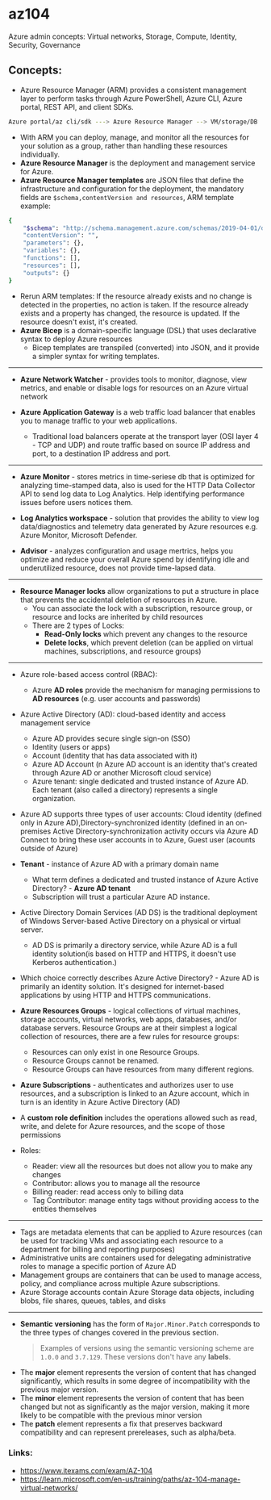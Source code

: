 # az104

Azure admin concepts: Virtual networks, Storage, Compute, Identity, Security, Governance


## Concepts:

* Azure Resource Manager (ARM) provides a consistent management layer to perform tasks through Azure PowerShell, Azure CLI, Azure portal, REST API, and client SDKs.
```bash
Azure portal/az cli/sdk ---> Azure Resource Manager --> VM/storage/DB
```
  - With ARM you can deploy, manage, and monitor all the resources for your solution as a group, rather than handling these resources individually.
  - **Azure Resource Manager** is the deployment and management service for Azure.
  - **Azure Resource Manager templates** are JSON files that define the infrastructure and configuration for the deployment, the mandatory fields are `$schema,contentVersion and resources`, ARM template example:
```bash
{
    "$schema": "http://schema.management.​azure.com/schemas/2019-04-01/deploymentTemplate.json#",​
    "contentVersion": "",​
    "parameters": {},​
    "variables": {},​
    "functions": [],​
    "resources": [],​
    "outputs": {}​
}
```
-  Rerun ARM templates: If the resource already exists and no change is detected in the properties, no action is taken. If the resource already exists and a property has changed, the resource is updated. If the resource doesn't exist, it's created.
- **Azure Bicep** is a domain-specific language (DSL) that uses declarative syntax to deploy Azure resources
  - Bicep templates are transpiled (converted) into JSON, and it provide a simpler syntax for writing templates.

---

* **Azure Network Watcher** - provides tools to monitor, diagnose, view metrics, and enable or disable logs for resources on an Azure virtual network

* **Azure Application Gateway** is a web traffic load balancer that enables you to manage traffic to your web applications. 
  - Traditional load balancers operate at the transport layer (OSI layer 4 - TCP and UDP) and route traffic based on source IP address and port, to a destination IP address and port.


---

* **Azure Monitor** - stores metrics in time-seriese db that is optimized for analyzing time-stamped data, also is used for the HTTP Data Collector API to send log data to Log Analytics. Help identifying performance issues before users notices them.

* **Log Analytics workspace** - solution that provides the ability to view log data/diagnostics and telemetry data generated by Azure resources e.g. Azure Monitor, Microsoft Defender.

* **Advisor** - analyzes configuration and usage mertrics, helps you optimize and reduce your overall Azure spend by identifying idle and underutilized resource, does not provide time-lapsed data.

---

* **Resource Manager locks** allow organizations to put a structure in place that prevents the accidental deletion of resources in Azure.
   - You can associate the lock with a subscription, resource group, or resource and locks are inherited by child resources
   - There are 2 types of Locks:
     - **Read-Only locks** which prevent any changes to the resource
     - **Delete locks**, which prevent deletion (can be applied on virtual machines, subscriptions, and resource groups)

---

* Azure role-based access control (RBAC):
  - Azure **AD roles** provide the mechanism for managing permissions to **AD resources** (e.g. user accounts and passwords)

* Azure Active Directory (AD):  cloud-based identity and access management service
  - Azure AD provides secure single sign-on (SSO)
  - Identity (users or apps)
  - Account (identity that has data associated with it)
  - Azure AD Account (n Azure AD account is an identity that's created through Azure AD or another Microsoft cloud service)
  - Azure tenant:  single dedicated and trusted instance of Azure AD. Each tenant (also called a directory) represents a single organization.
  
* Azure AD supports three types of user accounts: Cloud identity (defined only in Azure AD),Directory-synchronized identity (defined in an on-premises Active Directory-synchronization activity occurs via Azure AD Connect to bring these user accounts in to Azure, Guest user (acounts outside of Azure)

* **Tenant** - instance of Azure AD with a primary domain name
  - What term defines a dedicated and trusted instance of Azure Active Directory? - **Azure AD tenant**
  - Subscription will trust a particular Azure AD instance.

* Active Directory Domain Services (AD DS) is the traditional deployment of Windows Server-based Active Directory on a physical or virtual server.
  - AD DS is primarily a directory service, while Azure AD is a full identity solution(is based on HTTP and HTTPS, it doesn't use Kerberos authentication.)

* Which choice correctly describes Azure Active Directory? - Azure AD is primarily an identity solution. It's designed for internet-based applications by using HTTP and HTTPS communications.

* **Azure Resources Groups** - logical collections of virtual machines, storage accounts, virtual networks, web apps, databases, and/or database servers. Resource Groups are at their simplest a logical collection of resources, there are a few rules for resource groups:
  - Resources can only exist in one Resource Groups.
  - Resource Groups cannot be renamed.
  - Resource Groups can have resources from many different regions.

* **Azure Subscriptions** - authenticates and authorizes user to use resources, and a subscription is linked to an Azure account, which in turn is an identity in Azure Active Directory (AD)
 
* A **custom role definition** includes the operations allowed such as read, write, and delete for Azure resources, and the scope of those permissions

* Roles:
  - Reader: view all the resources but does not allow you to make any changes
  - Contributor: allows you to manage all the resource
  - Billing reader: read access only to billing data 
  - Tag Contributor: manage entity tags without providing access to the entities themselves

---

* Tags are metadata elements that can be applied to Azure resources (can be used for tracking VMs and associating each resource to a department for billing and reporting purposes)
* Administrative units are containers used for delegating administrative roles to manage a specific portion of Azure AD
* Management groups are containers that can be used to manage access, policy, and compliance across multiple Azure subscriptions.
* Azure Storage accounts contain Azure Storage data objects, including blobs, file shares, queues, tables, and disks


---

* **Semantic versioning**  has the form of `Major.Minor.Patch` corresponds to the three types of changes covered in the previous section.
  > Examples of versions using the semantic versioning scheme are `1.0.0` and `3.7.129`. These versions don't have any **labels**.
* The **major** element represents the version of content that has changed significantly, which results in some degree of incompatibility with the previous major version.
* The **minor** element represents the version of content that has been changed but not as significantly as the major version, making it more likely to be compatible with the previous minor version
*  The **patch** element represents a fix that preserves backward compatibility and can represent prereleases, such as alpha/beta.

### Links:

- https://www.itexams.com/exam/AZ-104
- https://learn.microsoft.com/en-us/training/paths/az-104-manage-virtual-networks/
